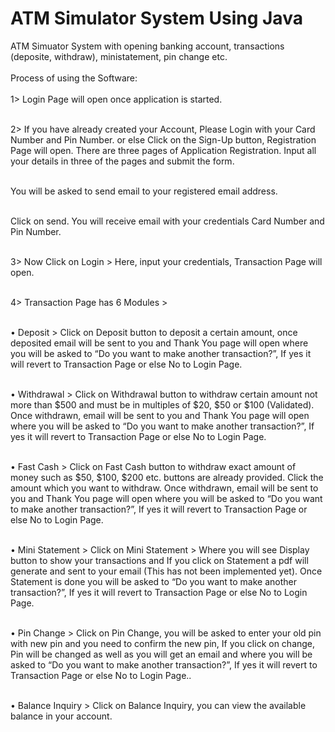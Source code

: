 <h1>ATM Simulator System Using Java</h1>
<p>ATM Simuator System with opening banking account, transactions (deposite, withdraw), ministatement, pin change etc.<br><br>
Process of using the Software:<br><br>
1> Login Page will open once application is started.<br><br>

2> If you have already created your Account, Please Login with your Card Number and Pin Number. or else Click on the Sign-Up button, Registration Page will open. There are three pages of Application Registration. Input all your details in three of the pages and submit the form.<br><br>

You will be asked to send email to your registered email address.<br><br>

Click on send. You will receive email with your credentials Card Number and Pin Number.<br><br>

3> Now Click on Login > Here, input your credentials, Transaction Page will open.<br><br>

4> Transaction Page has 6 Modules ><br><br>

• Deposit > Click on Deposit button to deposit a certain amount, once deposited email will be sent to you and Thank You page will open where you will be asked to “Do you want to make another transaction?”, If yes it will revert to Transaction Page or else No to Login Page.<br><br>

• Withdrawal > Click on Withdrawal button to withdraw certain amount not more than $500 and must be in multiples of $20, $50 or $100 (Validated). Once withdrawn, email will be sent to you and Thank You page will open where you will be asked to “Do you want to make another transaction?”, If yes it will revert to Transaction Page or else No to Login Page.<br><br>

• Fast Cash > Click on Fast Cash button to withdraw exact amount of money such as $50, $100, $200 etc. buttons are already provided. Click the amount which you want to withdraw. Once withdrawn, email will be sent to you and Thank You page will open where you will be asked to “Do you want to make another transaction?”, If yes it will revert to Transaction Page or else No to Login Page.<br><br>

• Mini Statement > Click on Mini Statement > Where you will see Display button to show your transactions and If you click on Statement a pdf will generate and sent to your email (This has not been implemented yet). Once Statement is done you will be asked to “Do you want to make another transaction?”, If yes it will revert to Transaction Page or else No to Login Page.<br><br>

• Pin Change > Click on Pin Change, you will be asked to enter your old pin with new pin and you need to confirm the new pin, If you click on change, Pin will be changed as well as you will get an email and where you will be asked to “Do you want to make another transaction?”, If yes it will revert to Transaction Page or else No to Login Page..<br><br>

• Balance Inquiry > Click on Balance Inquiry, you can view the available balance in your account.<br><br>
</p>

